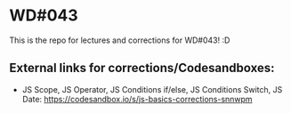 # WD#043

This is the repo for lectures and corrections for WD#043! :D

## External links for corrections/Codesandboxes:

- JS Scope, JS Operator, JS Conditions if/else, JS Conditions Switch, JS Date: https://codesandbox.io/s/js-basics-corrections-snnwpm
